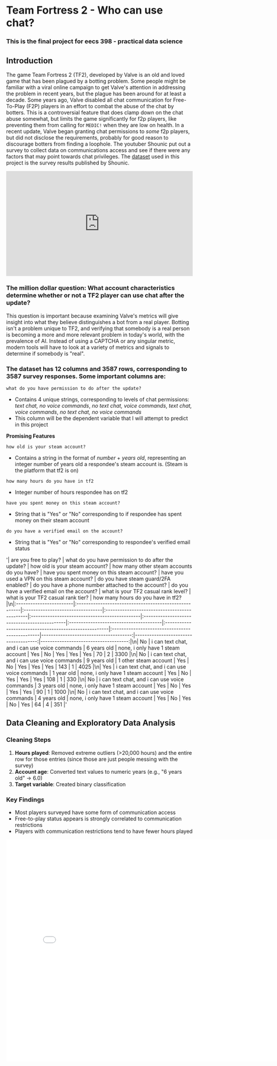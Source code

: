# Team Fortress 2 - Who can use chat?
### This is the final project for eecs 398 - practical data science

## Introduction
The game Team Fortress 2 (TF2), developed by Valve is an old and loved game that has been plagued by a botting problem. Some people might be familiar
with a viral online campaign to get Valve's attention in addressing the problem in recent years, but the plague has been around for at least a
decade. Some years ago, Valve disabled all chat communication for Free-To-Play (F2P) players in an effort to combat the abuse of the chat by botters.
This is a controversial feature that does clamp down on the chat abuse somewhat, but limits the game significantly for f2p players, like preventing
them from calling for `MEDIC!` when they are low on health. In a recent update, Valve began granting chat permissions to *some* f2p players, but
did not disclose the requirements, probably for good reason to discourage botters from finding a loophole. The youtuber Shounic put out a survey
to collect data on communications access and see if there were any factors that may point towards chat privileges. The [dataset](https://www.youtube.com/watch?v=ATzcWmuPfsA&t=1s) used in this project is the survey results published by Shounic.

<div style="position: relative; width: 100%; height: 0; padding-bottom: 56.25%;">
    <iframe src="https://www.youtube.com/embed/hYZHd7h1cLI" 
            style="position: absolute; top: 0; left: 0; width: 100%; height: 100%;" 
            frameborder="0" allowfullscreen>
    </iframe>
</div>

### The million dollar question: What account characteristics determine whether or not a TF2 player can use chat after the update?

This question is important because examining Valve's metrics will give insight into what they believe distinguishes a bot from a real player. Botting isn't a problem unique to TF2, and verifying that somebody is a real person is becoming a more and more relevant problem in today's world, with the prevalence of AI.
Instead of using a CAPTCHA or any singular metric, modern tools will have to look at a variety of metrics and signals to determine if somebody is "real".


### The dataset has **12** columns and **3587** rows, corresponding to 3587 survey responses. Some important columns are:

`what do you have permission to do after the update?`
- Contains 4 unique strings, corresponding to levels of chat permissions: *text chat, no voice commands*, *no text chat, voice commands*, *text chat, voice commands*, *no text chat, no voice commands*
- This column will be the dependent variable that I will attempt to predict in this project

**Promising Features**

`how old is your steam account?`
- Contains a string in the format of *number* + *years old*, representing an integer number of years old a respondee's steam account is. (Steam is the platform that tf2 is on)

`how many hours do you have in tf2`
- Integer number of hours respondee has on tf2

`have you spent money on this steam account?`
- String that is "Yes" or "No" corresponding to if respondee has spent money on their steam account

`do you have a verified email on the account?`
- String that is "Yes" or "No" corresponding to respondee's verified email status

'| are you free to play?   | what do you have permission to do after the update?   | how old is your steam account?   | how many other steam accounts do you have?   | have you spent money on this steam account?   | have you used a VPN on this steam account?   | do you have steam guard/2FA enabled?   | do you have a phone number attached to the account?   | do you have a verified email on the account?   |   what is your TF2 casual rank level? |   what is your TF2 casual rank tier? |   how many hours do you have in tf2? |\n|:------------------------|:------------------------------------------------------|:---------------------------------|:---------------------------------------------|:----------------------------------------------|:---------------------------------------------|:---------------------------------------|:------------------------------------------------------|:-----------------------------------------------|--------------------------------------:|-------------------------------------:|-------------------------------------:|\n| No                      | i can text chat, and i can use voice commands         | 6 years old                      | none, i only have 1 steam account            | Yes                                           | No                                           | Yes                                    | Yes                                                   | Yes                                            |                                    70 |                                    2 |                                 3300 |\n| No                      | i can text chat, and i can use voice commands         | 9 years old                      | 1 other steam account                        | Yes                                           | No                                           | Yes                                    | Yes                                                   | Yes                                            |                                   143 |                                    1 |                                 4025 |\n| Yes                     | i can text chat, and i can use voice commands         | 1 year old                       | none, i only have 1 steam account            | Yes                                           | No                                           | Yes                                    | Yes                                                   | Yes                                            |                                   108 |                                    1 |                                  330 |\n| No                      | i can text chat, and i can use voice commands         | 3 years old                      | none, i only have 1 steam account            | Yes                                           | No                                           | Yes                                    | Yes                                                   | Yes                                            |                                    90 |                                    1 |                                 1000 |\n| No                      | i can text chat, and i can use voice commands         | 4 years old                      | none, i only have 1 steam account            | Yes                                           | No                                           | Yes                                    | No                                                    | Yes                                            |                                    64 |                                    4 |                                  351 |'



## Data Cleaning and Exploratory Data Analysis

### Cleaning Steps
1. **Hours played**: Removed extreme outliers (>20,000 hours) and the entire row for those entries (since those are just people messing with the survey)
2. **Account age**: Converted text values to numeric years (e.g., "6 years old" → 6.0)
3. **Target variable**: Created binary classification

### Key Findings
- Most players surveyed have some form of communication access
- Free-to-play status appears is strongly correlated to communication restrictions
- Players with communication restrictions tend to have fewer hours played


<iframe
    src="assets/univariate.html"
    width="800"
    height="600"
    frameborder="0">
</iframe>
